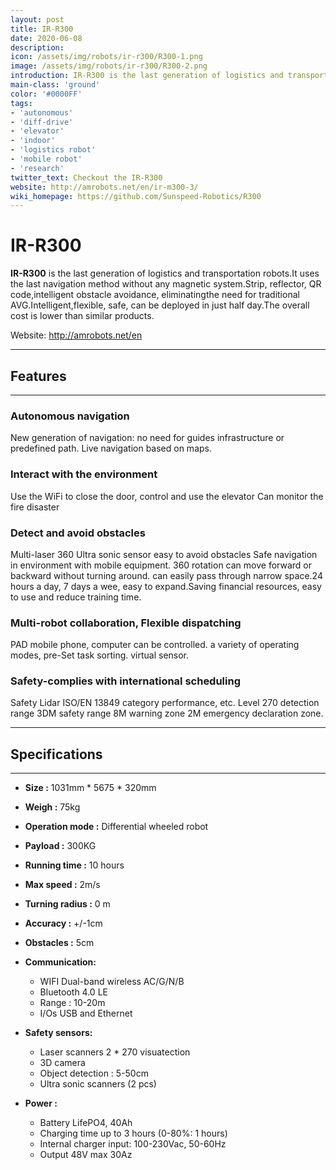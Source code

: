 ```yaml
---
layout: post
title: IR-R300
date: 2020-06-08
description:
icon: /assets/img/robots/ir-r300/R300-1.png
image: /assets/img/robots/ir-r300/R300-2.png
introduction: IR-R300 is the last generation of logistics and transportation robots.It uses the last navigation method without any magnetic system.Strip, reflector, QR code, intelligent obstacle avoidance, eliminating the need for traditional AVG.Intelligent, flexible, safe, can be deployed in just half day.The overall cost is lower than similar products.
main-class: 'ground'
color: '#0000FF'
tags:
- 'autonomous'
- 'diff-drive'
- 'elevator'
- 'indoor'
- 'logistics robot'
- 'mobile robot'
- 'research'
twitter_text: Checkout the IR-R300
website: http://amrobots.net/en/ir-m300-3/
wiki_homepage: https://github.com/Sunspeed-Robotics/R300
---
```


# **IR-R300**

**IR-R300** is the last generation of logistics and transportation robots.It uses the last navigation method without any magnetic system.Strip, reflector, QR code,intelligent obstacle avoidance, eliminatingthe need for traditional AVG.Intelligent,flexible, safe, can be deployed in just half day.The overall cost is lower than similar products.

Website: <http://amrobots.net/en>

---

## **Features**

---

### **Autonomous navigation**

New generation of navigation: no need for guides infrastructure  or predefined path. Live navigation based on maps.

### **Interact with the environment**

Use the WiFi to close the door, control and use the elevator  Can monitor the fire disaster

### **Detect and avoid obstacles**

Multi-laser 360 Ultra sonic sensor easy to avoid obstacles Safe navigation in environment with mobile equipment.  360 rotation can move forward or backward without turning around.  can easily pass through narrow space.24 hours a day, 7 days a wee, easy to expand.Saving financial resources, easy to use and reduce training time.

### **Multi-robot collaboration, Flexible dispatching**

PAD mobile phone, computer can be controlled. a variety of  operating modes,  pre-Set task sorting. virtual sensor.

### **Safety-complies with international scheduling**

Safety Lidar ISO/EN 13849 category performance, etc. Level 270 detection range 3DM safety range 8M warning zone 2M emergency declaration zone.

---

## **Specifications**

---

- **Size :** 1031mm * 5675 * 320mm
- **Weigh :** 75kg  
- **Operation mode :** Differential wheeled robot
- **Payload :** 300KG
- **Running time :** 10 hours
- **Max speed :** 2m/s
- **Turning radius :**  0 m
- **Accuracy :** +/-1cm
- **Obstacles :** 5cm
- **Communication:**

  - WIFI Dual-band wireless AC/G/N/B
  - Bluetooth 4.0 LE
  - Range : 10-20m
  - I/Os USB and Ethernet

- **Safety sensors:**
  - Laser scanners 2 * 270 visuatection
  - 3D camera
  - Object detection : 5-50cm
  - Ultra sonic scanners (2 pcs)
- **Power :**
  - Battery LifePO4, 40Ah
  - Charging time up to 3 hours (0-80%: 1 hours)
  - Internal charger input: 100-230Vac, 50-60Hz
  - Output 48V max 30Az
